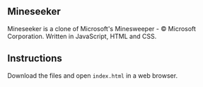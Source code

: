Mineseeker
-----------
Mineseeker is a clone of Microsoft's Minesweeper - &copy; Microsoft Corporation.
Written in JavaScript, HTML and CSS.

Instructions
-----------
Download the files and open `index.html` in a web browser.